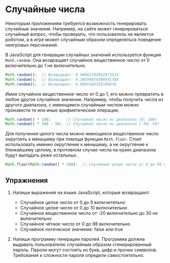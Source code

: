 # Случайные числа

Некоторым приложениям требуется возможность генерировать случайные значения. Например, на сайте может генерироваться случайный вопрос, чтобы проверить, что пользователь не является роботом, а в игре может случайным образом определяться поведение неигровых персонажей.

В JavaScript для генерации случайных значений используется функция `Math.random`. Она возвращает случайное вещественное число от 0 включительно до 1 не включительно.

```js
Math.random();  // Возвращает: 0.40862703961973523
Math.random();  // Возвращает: 0.30599854398541704
Math.random();  // Возвращает: 0.9685366358106878
```

Имея случайное вещественное число от 0 до 1, его можно превратить в любое другое случайное значение. Например, чтобы получить числа из другого диапазона, с имеющимся случайным числом можно произвести те или иные арифметические операции.

```js
Math.random() * 100;       // Случайное число из диапазона [0; 100)
Math.random() * 100 - 50;  // Случайное число из диапазона [-50; 50)
```

Для получения целого числа можно имеющееся вещественное число округлить к меньшему при помощи функции `Math.floor`. Стоит использовать именно округление к меньшему, а не округление к ближайшему целому, в противном случае числа на краях диапазона будут выпадать реже остальных.

```js
Math.floor(Math.random() * 100);  // Случайные целые числа от 0 до 99 включительно
```

## Упражнения

1. Напиши выражения на языке JavaScript, которые возвращают:

    - Случайное целое число от 0 до 9 включительно
    - Случайное целое число от 0 до 10 включительно
    - Случайное вещественное число от -20 включительно до 30 не включительно
    - Случайное чётное число от 0 до 98 включительно
    - Случайное логическое значение: false или true

1. Напиши программу генерации паролей. Программа должна выдавать пользователю случайным образом сгенерированный пароль. Пароли могут состоять из букв, цифр и прочих символов. Требования к сложности пароля определи самостоятельно.
